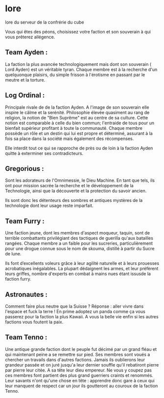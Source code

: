 # lore
lore du serveur de la confrérie du cube

Vous qui êtes des péons, choisissez votre faction et son souverain à qui vous prêterez allégence.  

## Team Ayden :
La faction la plus avancée technologiquement mais dont son souverain ( Lord Ayden) est un véritable tyran. Chaque membre est  à la recherche d'un quelquonque plaisirs, du simple frisson à l'érotisme en passant par le meutre et la torture.

## Log Ordinal :
Principale rivale de de la faction Ayden. A l'image de son souverain elle inspire le câlme et la serénité. Philosophie élevée quasiment au rang de religion, la notion de "Bien Suprême"  est au centre de sa  culture. Cette notion est comparable à celle du bien commun; l'entraide de tous pour un bienfait supérieur profitant à toute la communauté. Chaque membre possède un rôle et un destin qui lui est propre et déterminé, assurant à la fois sa place dans la société mais également des récompenses.

Elle interdit tout ce qui se rapproche de près ou de loin à la faction Ayden quitte à exterminer ses contradicteurs.

## Gregorious :
Sont les adorateurs de l'Omnimessie, le Dieu Machine. En tant que tels, ils ont pour mission sacrée la recherche et le développement de la Technologie, ainsi que la découverte et la protection du savoir ancien. 

Ils sont donc les détenteurs des sombres et antiques mystères de la technologie dont leur usage reste imparfait.

## Team Furry :
Une faction jeune, dont les membres d'aspect moqueur, taquin, sont de terrible combattants privilégiant des tactiques de guerilla qu'aux batailles rangées. 
Chaque membre a  un faible pour les sucreries, particulièrement pour une drogue connue sous le nom de skouma, distillé à partir du Sucre de lune.

Ils font d’excellents voleurs grâce à leur agilité naturelle et à leurs prouesses acrobatiques inégalables. La plupart dédaignent les armes, et leur préfèrent leurs griffes, nombre d'experts en combat à mains nues étant issusde la faction furry.

## Astronautes : 
Comment faire plus neutre que la Suisse ? Réponse : aller vivre dans l'espace et fuck la terre ! En prime adoptez un panda comme ça vous passerez pour la faction la plus Kawaii. A vous la belle vie enfin si les autres factions vous foutent la paix.

## Team Tenno :
Une antique grande faction dont le peuple fut décimé par un grand fléau et qui maintenant  peine a  se remettre sur pied. Ses membres sont voués a chercher un travails dans d'autres factions. Jamais ils oublierons leur grandeur passée et on juré jusqu'a leur dernier souffle qu'il rebatiront pierre par pierre leur citée. A sa tête leur dieu empereur. Ne vous y coupez pas ces membres font partient des plus grand guerriers craints et renommés. Leur savants n'ont qu'une chose en tête : apprendre donc gare à ceux qui leur manquent de respect car un jour ils goutteront au couroux de la faction Tenno.
